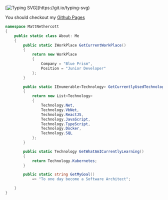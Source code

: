 [![Typing SVG](https://readme-typing-svg.demolab.com/?lines=Hi+I'm+Matt!)](https://git.io/typing-svg)

You should checkout my [Github Pages](https://mattncott.github.io/)

```c#
namespace MattNethercott
{
    public static class About: Me
    {
        public static IWorkPlace GetCurrentWorkPlace()
        {
            return new WorkPlace
            {
                Company = "Blue Prism",
                Position = "Junior Developer"
            };
        }

        public static IEnumerable<Technology> GetCurrentlyUsedTechnologies()
        {
            return new List<Technology>
            {
                Technology.Net,
                Technology.VbNet,
                Technology.ReactJS,
                Technology.JavaScript,
                Technology.TypeScript,
                Technology.Docker,
                Technology.SQL
            };
        }

        public static Technology GetWhatAmICurrentlyLearning()
        {
            return Technology.Kubernetes;
        }

        public static string GetMyGoal()
            => "To one day become a Software Architect";

    }
}
```

<!--
**mattncott/mattncott** is a ✨ _special_ ✨ repository because its `README.md` (this file) appears on your GitHub profile.

Here are some ideas to get you started:

- 🔭 I’m currently working on ...
- 🌱 I’m currently learning ...
- 👯 I’m looking to collaborate on ...
- 🤔 I’m looking for help with ...
- 💬 Ask me about ...
- 📫 How to reach me: ...
- 😄 Pronouns: ...
- ⚡ Fun fact: ...
-->
